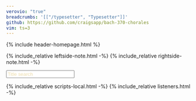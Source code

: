 ```yaml
---
verovio: "true"
breadcrumbs: '[["/typesetter", "Typesetter"]]'
github: https://github.com/craigsapp/bach-370-chorales
vim: ts=3
---
```


<style>

table.humdrum-verovio {
	margin-top: -30px;
	display: inline-block;
}

::placeholder {
  color: #d2a82c;
  opacity: 0.4;
}

footer {
	display: none;
}

footer small {
	display: none;
}

.visible {
	display: block !important;
}

.chorale-entry {
	color: #55bbee;
	cursor: zoom-in;
}

body.waiting, section.waiting {
	cursor: wait !important;
}

.tag-h1 {
	display: none;
}

section {
	min-height: 2000px;
}

</style>




{% include header-homepage.html %}


{% include_relative leftside-note.html -%}
{% include_relative rightside-note.html -%}


<input id="textsearch" type="text" placeholder="Title search"/>

<div id="title-list"></div>

{% include_relative scripts-local.html -%}
{% include_relative listeners.html -%}

